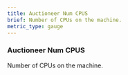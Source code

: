 ```yaml
---
title: Auctioneer Num CPUS
brief: Number of CPUs on the machine.
metric_type: gauge
---
```


### Auctioneer Num CPUS

Number of CPUs on the machine.